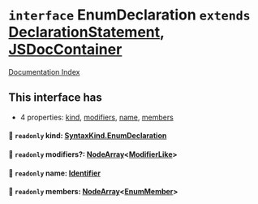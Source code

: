 # `interface` EnumDeclaration `extends` [DeclarationStatement](../private.interface.DeclarationStatement/README.md), [JSDocContainer](../private.interface.JSDocContainer/README.md)

[Documentation Index](../README.md)

## This interface has

- 4 properties:
[kind](#-readonly-kind-syntaxkindenumdeclaration),
[modifiers](#-readonly-modifiers-nodearraymodifierlike),
[name](#-readonly-name-identifier),
[members](#-readonly-members-nodearrayenummember)


#### 📄 `readonly` kind: [SyntaxKind.EnumDeclaration](../private.enum.SyntaxKind/README.md#enumdeclaration--266)



#### 📄 `readonly` modifiers?: [NodeArray](../private.interface.NodeArray/README.md)\<[ModifierLike](../private.type.ModifierLike/README.md)>



#### 📄 `readonly` name: [Identifier](../private.interface.Identifier/README.md)



#### 📄 `readonly` members: [NodeArray](../private.interface.NodeArray/README.md)\<[EnumMember](../private.interface.EnumMember/README.md)>



